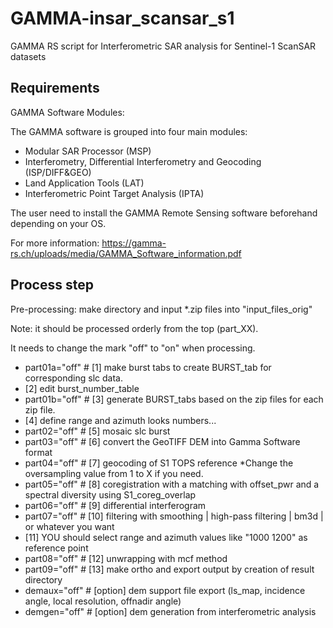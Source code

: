 # GAMMA-insar_scansar_s1

GAMMA RS script for Interferometric SAR analysis for Sentinel-1 ScanSAR datasets

## Requirements

GAMMA Software Modules:

The GAMMA software is grouped into four main modules:
- Modular SAR Processor (MSP)
- Interferometry, Differential Interferometry and Geocoding (ISP/DIFF&GEO)
- Land Application Tools (LAT)
- Interferometric Point Target Analysis (IPTA)

The user need to install the GAMMA Remote Sensing software beforehand depending on your OS.

For more information: https://gamma-rs.ch/uploads/media/GAMMA_Software_information.pdf

## Process step

Pre-processing: make directory and input *.zip files into "input_files_orig"

Note: it should be processed orderly from the top (part_XX).

It needs to change the mark "off" to "on" when processing.
 
- part01a="off" # [1] make burst tabs to create BURST_tab for corresponding slc data.
- [2] edit burst_number_table
- part01b="off" # [3] generate BURST_tabs based on the zip files for each zip file.
- [4] define range and azimuth looks numbers...
- part02="off" # [5] mosaic slc burst
- part03="off" # [6] convert the GeoTIFF DEM into Gamma Software format
- part04="off" # [7] geocoding of S1 TOPS reference *Change the oversampling value from 1 to X if you need.
- part05="off" # [8] coregistration with a matching with offset_pwr and a spectral diversity using S1_coreg_overlap
- part06="off" # [9] differential interferogram
- part07="off" # [10] filtering with smoothing | high-pass filtering | bm3d | or whatever you want
- [11] YOU should select range and azimuth values like "1000 1200" as reference point
- part08="off" # [12] unwrapping with mcf method
- part09="off" # [13] make ortho and export output by creation of result directory
- demaux="off" # [option] dem support file export (ls_map, incidence angle, local resolution, offnadir angle)
- demgen="off" # [option] dem generation from interferometric analysis
